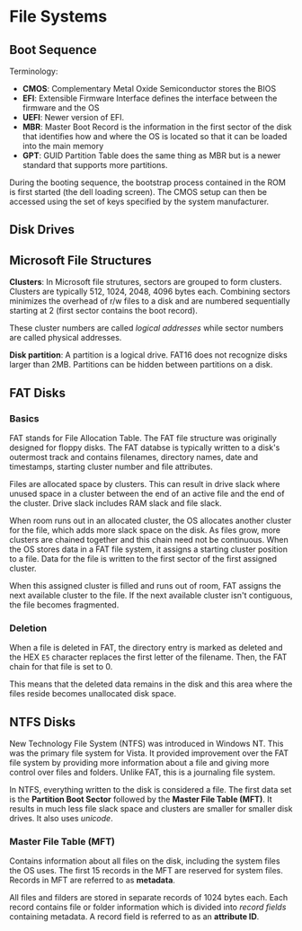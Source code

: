 # File Systems
## Boot Sequence
Terminology:
- **CMOS**: Complementary Metal Oxide Semiconductor stores the BIOS
- **EFI**: Extensible Firmware Interface defines the interface between the firmware and the OS
- **UEFI**: Newer version of EFI.
- **MBR**: Master Boot Record is the information in the first sector of the disk that identifies how and where the OS is located so that it can be loaded into the main memory
- **GPT**: GUID Partition Table does the same thing as MBR but is a newer standard that supports more partitions.

During the booting sequence, the bootstrap process contained in the ROM is first started (the dell loading screen). The CMOS setup can then be accessed using the set of keys specified by the system manufacturer.

## Disk Drives

## Microsoft File Structures
**Clusters**: In Microsoft file strutures, sectors are grouped to form clusters. Clusters are typically 512, 1024, 2048, 4096 bytes each. Combining sectors minimizes the overhead of r/w files to a disk and are numbered sequentially starting at 2 (first sector contains the boot record). 

These cluster numbers are called _logical addresses_ while sector numbers are called physical addresses.

**Disk partition**: A partition is a logical drive. FAT16 does not recognize disks larger than 2MB. Partitions can be hidden between partitions on a disk. 

## FAT Disks
### Basics
FAT stands for File Allocation Table. The FAT file structure was originally designed for floppy disks. The FAT databse is typically written to a disk's outermost track and contains filenames, directory names, date and timestamps, starting cluster number and file attributes.

Files are allocated space by clusters. This can result in drive slack where unused space in a cluster between the end of an active file and the end of the cluster. Drive slack includes RAM slack and file slack.

When room runs out in an allocated cluster, the OS allocates another cluster for the file, which adds more slack space on the disk. As files grow, more clusters are chained together and this chain need not be continuous. When the OS stores data in a FAT file system, it assigns a starting cluster position to a file. Data for the file is written to the first sector of the first assigned cluster. 

When this assigned cluster is filled and runs out of room, FAT assigns the next available cluster to the file. If the next available cluster isn't contiguous, the file becomes fragmented.

### Deletion
When a file is deleted in FAT, the directory entry is marked as deleted and the HEX `E5` character replaces the first letter of the filename. Then, the FAT chain for that file is set to 0. 

This means that the deleted data remains in the disk and this area where the files reside becomes unallocated disk space.

## NTFS Disks
New Technology File System (NTFS) was introduced in Windows NT. This was the primary file system for Vista. It provided improvement over the FAT file system by providing more information about a file and giving more control over files and folders. Unlike FAT, this is a journaling file system.

In NTFS, everything written to the disk is considered a file. The first data set is the **Partition Boot Sector** followed by the **Master File Table (MFT)**. It results in much less file slack space and clusters are smaller for smaller disk drives. It also uses *unicode*.

### Master File Table (MFT)
Contains information about all files on the disk, including the system files the OS uses. The first 15 records in the MFT are reserved for system files. Records in MFT are referred to as **metadata**.

All files and filders are stored in separate records of 1024 bytes each. Each record contains file or folder information which is divided into _record fields_ containing metadata. A record field is referred to as an **attribute ID**. 